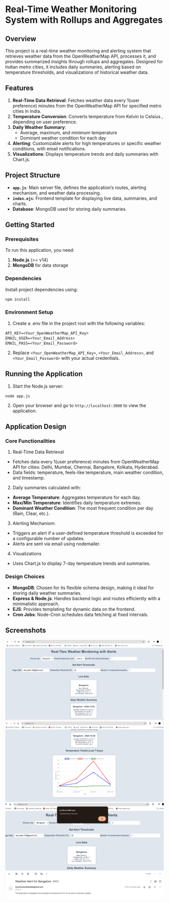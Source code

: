 # Real-Time Weather Monitoring System with Rollups and Aggregates

## Overview
This project is a real-time weather monitoring and alerting system that retrieves weather data from the OpenWeatherMap API, processes it, and provides summarized insights through rollups and aggregates. Designed for Indian metro cities, it includes daily summaries, alerting based on temperature thresholds, and visualizations of historical weather data.

## Features
1. **Real-Time Data Retrieval**: Fetches weather data every 1(user preference) minutes from the OpenWeatherMap API for specified metro cities in India.
2. **Temperature Conversion**: Converts temperature from Kelvin to Celsius , depending on user preference.
3. **Daily Weather Summary**:
   - Average, maximum, and minimum temperature
   - Dominant weather condition for each day
4. **Alerting**: Customizable alerts for high temperatures or specific weather conditions, with email notifications.
5. **Visualizations**: Displays temperature trends and daily summaries with Chart.js.

## Project Structure
- **`app.js`**: Main server file, defines the application’s routes, alerting mechanism, and weather data processing.
- **`index.ejs`**: Frontend template for displaying live data, summaries, and charts.
- **Database**: MongoDB used for storing daily summaries.

## Getting Started

### Prerequisites
To run this application, you need:
1. **Node.js** (>= v14)
2. **MongoDB** for data storage

### Dependencies
Install project dependencies using:
```bash
npm install
```

### Environment Setup

1. Create a .env file in the project root with the following variables:

``` 
API_KEY=<Your_OpenWeatherMap_API_Key>
EMAIL_USER=<Your_Email_Address>
EMAIL_PASS=<Your_Email_Password>
```

2. Replace ``` <Your_OpenWeatherMap_API_Key> ```, ``` <Your_Email_Address> ```, and ``` <Your_Email_Password> ``` with your actual credentials.


## Running the Application

1. Start the Node.js server:
``` 
node app.js
```
2. Open your browser and go to ``` http://localhost:3000 ``` to view the application.


## Application Design
### Core Functionalities

1. Real-Time Data Retrieval
<ul>
<li>Fetches data every 1(user preference) minutes from OpenWeatherMap API for cities: Delhi, Mumbai, Chennai, Bangalore, Kolkata, Hyderabad.</li>
<li>Data fields: temperature, feels-like temperature, main weather condition, and timestamp.</li>
</ul>

2. Daily summaries calculated with:
<ul>
<li><strong>Average Temperature</strong>: Aggregates temperature for each day.</li>
<li><strong>Max/Min Temperature</strong>: Identifies daily temperature extremes.</li>
<li><strong>Dominant Weather Condition</strong>: The most frequent condition per day (Rain, Clear, etc.).</li>
</ul>

3. Alerting Mechanism:
<ul><li>Triggers an alert if a user-defined temperature threshold is exceeded for a configurable number of updates.</li>
<li>Alerts are sent via email using nodemailer.</li></ul>

4. Visualizations
<ul>
<li>Uses Chart.js to display 7-day temperature trends and summaries.</li>
</ul>

### Design Choices
<ul>
<li><strong>MongoDB</strong>: Chosen for its flexible schema design, making it ideal for storing daily weather summaries.</li>
<li><strong>Express &amp; Node.js</strong>: Handles backend logic and routes efficiently with a minimalistic approach.</li>
<li><strong>EJS</strong>: Provides templating for dynamic data on the frontend.</li>
<li><strong>Cron Jobs</strong>: Node-Cron schedules data fetching at fixed intervals.</li>
</ul>


## Screenshots
![Home](https://raw.githubusercontent.com/neer-patel-11/Weather-Monitoring/refs/heads/main/screenshots/home.png)
![Chart](https://raw.githubusercontent.com/neer-patel-11/Weather-Monitoring/refs/heads/main/screenshots/chart.png)
![ThresHold](https://raw.githubusercontent.com/neer-patel-11/Weather-Monitoring/refs/heads/main/screenshots/threshold.png)
![mail](https://raw.githubusercontent.com/neer-patel-11/Weather-Monitoring/refs/heads/main/screenshots/mail.png)
